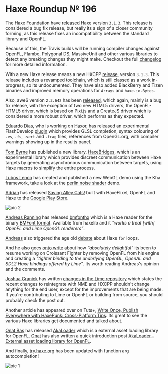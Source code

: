 [_template]: roundup.html
# Haxe Roundup № 196

The Haxe Foundation have [released][link 1] Haxe version `3.1.3`. This release is
considered a bug fix release, but really its a sign of a closer community forming,
as this release fixes an incompatibility between the standard library
and OpenFL. 

Because of this, the Travis builds will be running compiler changes against
OpenFL, Flambe, Polygonal DS, MassiveUnit and other various libraries to detect any
breaking changes they might make. Checkout the full [changelog][change 1] for more
detailed information.

With a new Haxe release means a new HXCPP [release][link 2], version `3.1.3`. This 
release includes a revamped toolchain, which is still classed as a work in-progress,
so its undocumented. They have also added BlackBerry and Tizen binaries and improved
memory operations for `Arrays` and `haxe.io.Bytes`.

Also, awe6 version `2.3.642` has been [released][link 3], which again, mainly is a bug fix
release, with the exception of two new HTML5 drivers, the OpenFL-HTML5 driver, which is
based on Pixi.js and a CreateJS driver which is considered a more robust driver, which
performs as they expected.

[Eduardo Dias][tw 1], who is working on [Haxor][tw 2], has released an experimental
FlashDevelop [plugin][link 4] which provides GLSL completion, syntax colouring of
`.vs`, `.fs`, `.vert` and `.frag` files, references from OpenGL.org, with compiler
warnings showing up in the results panel.

[Tom Byrne][gh 1] has published a new library, [HaxeBridges], which is an experimental
library which provides discreet communication between Haxe targets by generating
asynchronous communication between targets, using Haxe macros to simplify the entire
process.

[Lubos Lenco][tw 3] has created and published a new WebGL demo using the Kha framework,
take a look at the [perlin noise shader][link 4] demo.

[Adrian][tw 5] has released [Saving Alley Cats!][link 11] built with HaxeFlixel, OpenFL and Haxe
to the [Google Play Store][link 11].

![pic 2]

[Andreas Rønning][gh 2] has released [bmfonthx] which is a Haxe reader for the binary
[BMFont format][link 6]. Available from haxelib and it _“works a treat [with] OpenFL and
Lime OpenGL renderers”_.

[Andreas][gh 2] also triggered the age old [debate][link 7] about Haxe `for` loops.

And he also goes [onto write] about how _“absolutely delightful”_ its been to resume
working on Croissant Fighter by removing OpenFL from his engine and creating a
_“tighter binding to the underlying OpenGL, OpenAL and SDL2 Haxe bindings offered by
Lime”_. Its worth reading Andreas's opinion and the comments.

[Joshua Granick][gh 3] has written [changes in the Lime repository][link 8] which
states the recent changes to reintegrate with NME and HXCPP shouldn't change anything
for the end user, except for the improvements that are being made. If you're contributing
to Lime or OpenFL or building from source, you should probably check the post out.

Another article has appeared over on Tuts+, [Write Once, Publish Everywhere with HaxePunk:
Cross-Platform Tips][link 9]. Its great to see the various Haxe libraries get documented and
talked about.

[Onat Baş][tw 4] has released [AkaLoader] which is a external asset loading library
for OpenFL. [Onat][tw 4] has also written a quick introduction post [AkaLoader - 
External asset loading library for OpenFL][link 10].

And finally, [try.haxe.org] has been updated with function arg autocompletion!

![pic 1]

[link 1]: https://groups.google.com/forum/#!msg/haxelang/E-TZYUdbcfI/uR-yrpQYDCMJ "Haxe 3.1.3 has been released!"
[link 2]: https://groups.google.com/forum/#!topic/haxelang/8C0u7opv5qQ "HXCPP 3.1.3 has been released!"
[link 3]: https://groups.google.com/forum/#!topic/awe6/P_ExhRppSig "AWE6 2.3.642 has been released!"
[link 4]: http://www.flashdevelop.org/community/viewtopic.php?f=4&t=11658 "GLSL Completion and Compiler - FlashDevelop Forums"
[link 5]: https://googledrive.com/host/0B22ElR_OUmfddm1LRVpjbjFFUVE/index.html "Kha WebGL Perlin Noise Shader Demo"
[link 6]: http://www.angelcode.com/products/bmfont/ "BMFont Format"
[link 7]: https://twitter.com/sunjammer/status/455002177057345537 "Haxe For loop debate!"
[link 8]: http://www.joshuagranick.com/blog/2014/04/15/changes-in-the-lime-repository/ "Changes in the Lime Repositoy"
[link 9]: http://gamedevelopment.tutsplus.com/articles/write-once-publish-everywhere-with-haxepunk-cross-platform-tips--gamedev-14899 "Write Once, Publish Everywhere With HaxePunk: Cross-Platform Tips"
[link 10]: http://onat.me/post/82383714265/akaloader-external-asset-loading-library-for-openfl "AkaLoader - External Asset Loading Library for OpenFL"
[link 11]: https://play.google.com/store/apps/details?id=pl.vigeo.saving.alley.cats "Saving Alley Cats! on Google Play"
[change 1]: http://haxe.org/file/CHANGES.txt "Haxe 3.1.3 changelog"
[tw 1]: https://twitter.com/EduardoDias "@EduardoDias"
[tw 2]: https://twitter.com/HaxorEngine "@HaxorEngine"
[tw 3]: https://twitter.com/luboslenco "@luboslenco"
[tw 4]: https://twitter.com/akaedintov "@akaedintov"
[tw 5]: https://twitter.com/goshki "@goshki"
[gh 1]: https://github.com/TomByrne "@TomByrne"
[gh 2]: https://github.com/sunjammer "@sunjammer"
[gh 3]: https://github.com/jgranick "@jgranick"
[HaxeBridges]: https://github.com/TomByrne/HaxeBridges "HaxeBridges on Github"
[bmfonthx]: https://github.com/furusystems/bmfonthx "BMFonthx on Github"
[onto write]: https://plus.google.com/u/0/+AndreasR%C3%B8nning/posts 
[AkaLoader]: https://github.com/onatbas/AkaLoader "AkaLoader on Github"
[try.haxe.org]: http://try.haxe.org "Try Haxe"
[pic 1]: /img/BjVi239IYAAcCj7.png "Function Arg AutoCompletion"
[pic 2]: /img/BlWDWimCIAANSq0.png "Saving Alley Cats!"
